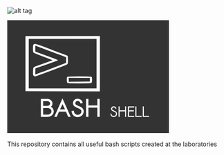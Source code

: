 ![alt tag](http://i2.wp.com/www.ap2v.com/wp-content/uploads/2014/11/Bash_Scripting.jpeg?resize=374%2C262)

![alt tag](Bash_Scripting.jpeg)

This repository contains all useful bash scripts created at the laboratories
